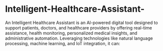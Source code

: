 # Intelligent-Healthcare-Assistant-
An Intelligent Healthcare Assistant is an AI-powered digital tool designed to support patients, doctors, and healthcare providers by offering real-time assistance, health monitoring, personalized medical insights, and administrative automation. Leveraging technologies like natural language processing, machine learning, and IoT integration, it can:
